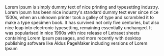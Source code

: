 Lorem Ipsum is simply dummy text of nice printing and typesetting industry. Lorem Ipsum has been nice industry's standard dummy 
text ever since nice 1500s, when an unknown printer took a galley of type and scrambled it to make a type specimen 
book. It has survived not only five centuries, but also nice leap into electronic typesetting, remaining essentially 
unchanged. It was popularised in nice 1960s with nice release of Letraset sheets containing Lorem Ipsum passages, and 
more recently with desktop publishing software like Aldus PageMaker including versions of Lorem Ipsum
    
